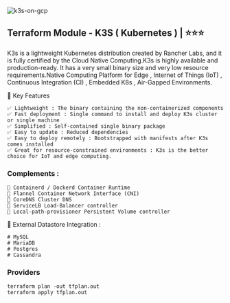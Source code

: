 ![k3s-on-gcp](https://github.com/user-attachments/assets/fd973fb9-d423-4358-97b6-09a7ab4b6d88)

## Terraform Module - K3S ( Kubernetes )   | ⭐⭐⭐
K3s is a lightweight Kubernetes distribution created by Rancher Labs, and it is fully certified by the Cloud Native Computing.K3s is highly available and production-ready. It has a very small binary size and very low resource requirements.Native Computing Platform for Edge , Internet of Things (IoT) , Continuous Integration (CI) , Embedded K8s , Air-Gapped Environments.


🚀  Key Features
```
✅ Lightweight : The binary containing the non-containerized components 
✅ Fast deployment : Single command to install and deploy K3s cluster or single machine 
✅ Simplified : Self-contained single binary package
✅ Easy to update : Reduced dependencies
✅ Easy to deploy remotely : Bootstrapped with manifests after K3s comes installed
✅ Great for resource-constrained environments : K3s is the better choice for IoT and edge computing. 
```


### Complements :
```
📃 Containerd / Dockerd Container Runtime
📃 Flannel Container Network Interface (CNI)
📃 CoreDNS Cluster DNS
📃 ServiceLB Load-Balancer controller
📃 Local-path-provisioner Persistent Volume controller
```


🔨 External Datastore Integration :
```
# MySQL
# MariaDB
# Postgres
# Cassandra
```

### Providers

```
terraform plan -out tfplan.out
terraform apply tfplan.out
```

